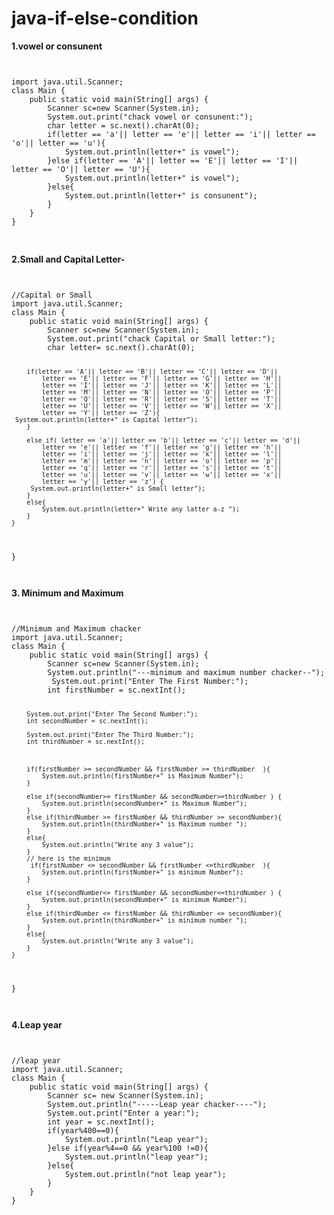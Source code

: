 # java-if-else-condition


**1.vowel or consunent**



<div style="overflow-x:auto;">
<pre>
<code>
import java.util.Scanner;
class Main {
    public static void main(String[] args) {
        Scanner sc=new Scanner(System.in);
        System.out.print("chack vowel or consunent:");
        char letter = sc.next().charAt(0);
        if(letter == 'a'|| letter == 'e'|| letter == 'i'|| letter == 'o'|| letter == 'u'){
            System.out.println(letter+" is vowel");
        }else if(letter == 'A'|| letter == 'E'|| letter == 'I'|| letter == 'O'|| letter == 'U'){
            System.out.println(letter+" is vowel");
        }else{
            System.out.println(letter+" is consunent");
        }
    }
}
</code>
</pre>
</div>

**2.Small and Capital Letter-**
<div style="overflow-x:auto;">
<pre>
<code>
//Capital or Small
import java.util.Scanner;
class Main {
    public static void main(String[] args) {
        Scanner sc=new Scanner(System.in);
        System.out.print("chack Capital or Small letter:");
        char letter= sc.next().charAt(0);

       
        
        if(letter == 'A'|| letter == 'B'|| letter == 'C'|| letter == 'D'||
            letter == 'E'|| letter == 'F'|| letter == 'G'|| letter == 'H'||
            letter == 'I'|| letter == 'J'|| letter == 'K'|| letter == 'L'||
            letter == 'M'|| letter == 'N'|| letter == 'O'|| letter == 'P'||
            letter == 'Q'|| letter == 'R'|| letter == 'S'|| letter == 'T'||
            letter == 'U'|| letter == 'V'|| letter == 'W'|| letter == 'X'||
            letter == 'Y'|| letter == 'Z'){
     System.out.println(letter+" is Capital letter");
        }
        
        else if( letter == 'a'|| letter == 'b'|| letter == 'c'|| letter == 'd'||
            letter == 'e'|| letter == 'f'|| letter == 'g'|| letter == 'h'||
            letter == 'i'|| letter == 'j'|| letter == 'k'|| letter == 'l'||
            letter == 'm'|| letter == 'n'|| letter == 'o'|| letter == 'p'||
            letter == 'q'|| letter == 'r'|| letter == 's'|| letter == 't'||
            letter == 'u'|| letter == 'v'|| letter == 'w'|| letter == 'x'||
            letter == 'y'|| letter == 'z') {
         System.out.println(letter+" is Small letter");
        }
        else{
            System.out.println(letter+" Write any latter a-z ");
        }
    }
}
</code>
</pre>
</div>


**3. Minimum and Maximum**
<div style="overflow-x:auto;">
<pre>
<code>
//Minimum and Maximum chacker 
import java.util.Scanner;
class Main {
    public static void main(String[] args) {
        Scanner sc=new Scanner(System.in);
        System.out.println("---minimum and maximum number chacker--");
         System.out.print("Enter The First Number:");
        int firstNumber = sc.nextInt();
        
        System.out.print("Enter The Second Number:");
        int secondNumber = sc.nextInt();
        
        System.out.print("Enter The Third Number:");
        int thirdNumber = sc.nextInt();

       
        
        if(firstNumber >= secondNumber && firstNumber >= thirdNumber  ){
            System.out.println(firstNumber+" is Maximum Number");
        }
        
        else if(secondNumber>= firstNumber && secondNumber>=thirdNumber ) {
            System.out.println(secondNumber+" is Maximum Number");
        }
        else if(thirdNumber >= firstNumber && thirdNumber >= secondNumber){
            System.out.println(thirdNumber+" is Maximum number ");
        }
        else{
            System.out.println("Write any 3 value");
        }
        // here is the minimum 
         if(firstNumber <= secondNumber && firstNumber <=thirdNumber  ){
            System.out.println(firstNumber+" is minimum Number");
        }
        
        else if(secondNumber<= firstNumber && secondNumber<=thirdNumber ) {
            System.out.println(secondNumber+" is minimum Number");
        }
        else if(thirdNumber <= firstNumber && thirdNumber <= secondNumber){
            System.out.println(thirdNumber+" is minimum number ");
        }
        else{
            System.out.println("Write any 3 value");
        }
    }
}
</code>
</pre>
</div>


**4.Leap year**
<div style="overflow-x:auto;">
<pre>
<code>
//leap year
import java.util.Scanner;
class Main {
    public static void main(String[] args) {
        Scanner sc= new Scanner(System.in);
        System.out.println("-----Leap year chacker----");
        System.out.print("Enter a year:");
        int year = sc.nextInt();
        if(year%400==0){
            System.out.println("Leap year");
        }else if(year%4==0 && year%100 !=0){
            System.out.println("leap year");
        }else{
            System.out.println("not leap year");
        }
    }
}
</code>
</pre>
</div>









